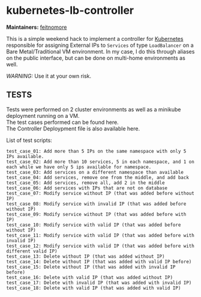 # kubernetes-lb-controller


**Maintainers:** [feitnomore](https://github.com/feitnomore/)

This is a simple weekend hack to implement a controller for [Kubernetes](https://kubernetes.io) responsible for assigning External IPs to `Services` of type `LoadBalancer` on a Bare Metal/Traditional VM environment.
In my case, I do this through aliases on the public interface, but can be done on multi-home environments as well.

*WARNING:* Use it at your own risk.

## TESTS

Tests were performed on 2 cluster environments as well as a minikube deployment running on a VM.  
The test cases performed can be found here.  
The Controller Deploypment file is also available here.  
  
List of test scripts:

```
test_case_01: Add more than 5 IPs on the same namespace with only 5 IPs available.
test_case_02: Add more than 10 services, 5 in each namespace, and 1 on each while we have only 5 ips available for namespace.
test_case_03: Add services on a different namespace than available
test_case_04: Add services, remove one from the middle, and add back
test_case_05: Add services, remove all, add 2 in the middle
test_case_06: Add services with IPs that are not on database
test_case_07: Modify service without IP (that was added before without IP)
test_case_08: Modify service with invalid IP (that was added before without IP)
test_case_09: Modify service without IP (that was added before with IP)
test_case_10: Modify service with valid IP (that was added before without IP)
test_case_11: Modify service with valid IP (that was added before with invalid IP)
test_case_12: Modify service with valid IP (that was added before with different valid IP)
test_case_13: Delete without IP (that was added without IP)
test_case_14: Delete without IP (that was added with valid IP before)
test_case_15: Delete without IP (that was added with invalid IP before)
test_case_16: Delete with valid IP (that was added without IP)
test_case_17: Delete with invalid IP (that was added with invalid IP)
test_case_18: Delete with valid IP (that was added with valid IP)
``` 
